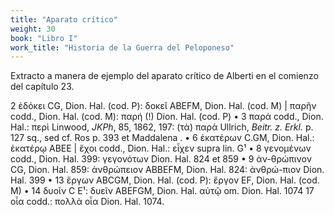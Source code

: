 ```yaml
---
title: "Aparato crítico"
weight: 30
book: "Libro I"
work_title: "Historia de la Guerra del Peloponeso"
---
```

Extracto a manera de ejemplo del aparato crítico de Alberti en el comienzo del capítulo 23.

2 ἐδόκει CG, Dion. Hal. (cod. P): δοκεῖ ΑΒEFM, Dion. Hal. (cod. M) | παρῆν codd., Dion. Hal. (cod. Μ): παρή (!) Dion. Hal. (cod. P) • 3 παρά codd., Dion. Hal.: περὶ Linwood, <em>JKPh</em>, 85, 1862, 197: (τὰ) παρὰ Ullrich, <em>Beitr. z. Erkl.</em> p. 127 sq., sed cf. Ros p. 393 et Maddalena . • 6 ἑκατέρων C.GM, Dion. Hal.: ἑκατέρῳ ΑΒΕΕ | ἔχοι codd., Dion. Hal.: εἶχεν supra lin. G¹ • 8 γενομένων codd., Dion. Hal. 399: γεγονότων Dion. Hal. 824 et 859 • 9 ἀν-θρώπινον CG, Dion. Hal. 859: ἀνθρώπειον ΑΒBEFM, Dion. Hal. 824: ἀνθρώ-πιον Dion. Hal. 399 • 13 ἔργων ABCGM, Dion. Hal. (cod. P): ἔργον ΕF, Dion. Hal. (cod. M) • 14 δυοῖν C Ε¹: δυεῖν ABEFGM, Dion. Hal. αὐτῷ om. Dion. Hal. 1074 17 oἷα codd.: πολλὰ οἷα Dion. Hal. 1074.